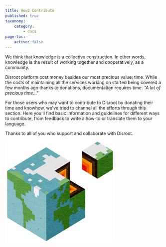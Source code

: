 ```yaml
---
title: How2 Contribute
published: true
taxonomy:
    category:
        - docs
page-toc:
    active: false
---
```


We think that knowledge is a collective construction. In other words, knowledge is the result of working together and cooperatively, as a community.

Disroot platform cost money besides our most precious value: time. While the costs of maintaining all the services working on started being covered a few months ago thanks to donations, documentation requires time.
*"A lot of precious time..."*

For those users who may want to contribute to Disroot by donating their time and knowhow, we've tried to channel all the efforts through this section.
Here you'll find basic information and guidelines for different ways to contribute, from feedback to write a how-to or translate them to your language.

Thanks to all of you who support and collaborate with Disroot.


![](contribute.png)
